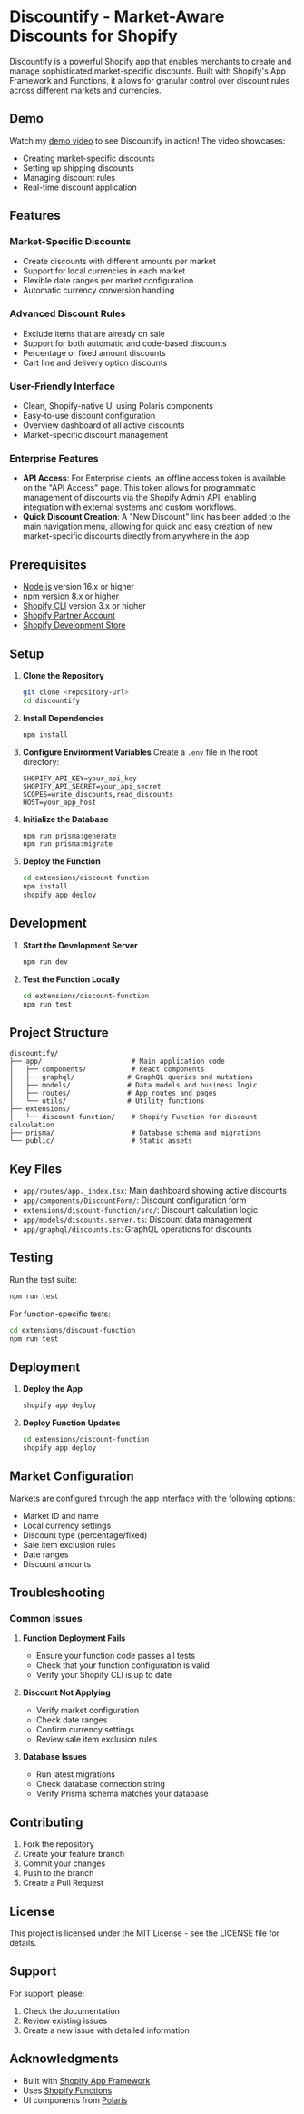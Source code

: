 # Discountify - Market-Aware Discounts for Shopify

Discountify is a powerful Shopify app that enables merchants to create and manage sophisticated market-specific discounts. Built with Shopify's App Framework and Functions, it allows for granular control over discount rules across different markets and currencies.

## Demo

Watch my [demo video](https://screenshot.click/18-54-ya2l2-yxx18.mp4) to see Discountify in action! The video showcases:

- Creating market-specific discounts
- Setting up shipping discounts
- Managing discount rules
- Real-time discount application

## Features

### Market-Specific Discounts

- Create discounts with different amounts per market
- Support for local currencies in each market
- Flexible date ranges per market configuration
- Automatic currency conversion handling

### Advanced Discount Rules

- Exclude items that are already on sale
- Support for both automatic and code-based discounts
- Percentage or fixed amount discounts
- Cart line and delivery option discounts

### User-Friendly Interface

- Clean, Shopify-native UI using Polaris components
- Easy-to-use discount configuration
- Overview dashboard of all active discounts
- Market-specific discount management

### Enterprise Features

- **API Access**: For Enterprise clients, an offline access token is available on the "API Access" page. This token allows for programmatic management of discounts via the Shopify Admin API, enabling integration with external systems and custom workflows.
- **Quick Discount Creation**: A "New Discount" link has been added to the main navigation menu, allowing for quick and easy creation of new market-specific discounts directly from anywhere in the app.

## Prerequisites

- [Node.js](https://nodejs.org/) version 16.x or higher
- [npm](https://www.npmjs.com/) version 8.x or higher
- [Shopify CLI](https://shopify.dev/docs/apps/tools/cli) version 3.x or higher
- [Shopify Partner Account](https://partners.shopify.com/)
- [Shopify Development Store](https://shopify.dev/docs/apps/tools/development-stores)

## Setup

1. **Clone the Repository**

   ```bash
   git clone <repository-url>
   cd discountify
   ```

2. **Install Dependencies**

   ```bash
   npm install
   ```

3. **Configure Environment Variables**
   Create a `.env` file in the root directory:

   ```env
   SHOPIFY_API_KEY=your_api_key
   SHOPIFY_API_SECRET=your_api_secret
   SCOPES=write_discounts,read_discounts
   HOST=your_app_host
   ```

4. **Initialize the Database**

   ```bash
   npm run prisma:generate
   npm run prisma:migrate
   ```

5. **Deploy the Function**
   ```bash
   cd extensions/discount-function
   npm install
   shopify app deploy
   ```

## Development

1. **Start the Development Server**

   ```bash
   npm run dev
   ```

2. **Test the Function Locally**
   ```bash
   cd extensions/discount-function
   npm run test
   ```

## Project Structure

```
discountify/
├── app/                      # Main application code
│   ├── components/           # React components
│   ├── graphql/             # GraphQL queries and mutations
│   ├── models/              # Data models and business logic
│   ├── routes/              # App routes and pages
│   └── utils/               # Utility functions
├── extensions/
│   └── discount-function/    # Shopify Function for discount calculation
├── prisma/                   # Database schema and migrations
└── public/                   # Static assets
```

## Key Files

- `app/routes/app._index.tsx`: Main dashboard showing active discounts
- `app/components/DiscountForm/`: Discount configuration form
- `extensions/discount-function/src/`: Discount calculation logic
- `app/models/discounts.server.ts`: Discount data management
- `app/graphql/discounts.ts`: GraphQL operations for discounts

## Testing

Run the test suite:

```bash
npm run test
```

For function-specific tests:

```bash
cd extensions/discount-function
npm run test
```

## Deployment

1. **Deploy the App**

   ```bash
   shopify app deploy
   ```

2. **Deploy Function Updates**
   ```bash
   cd extensions/discount-function
   shopify app deploy
   ```

## Market Configuration

Markets are configured through the app interface with the following options:

- Market ID and name
- Local currency settings
- Discount type (percentage/fixed)
- Sale item exclusion rules
- Date ranges
- Discount amounts

## Troubleshooting

### Common Issues

1. **Function Deployment Fails**

   - Ensure your function code passes all tests
   - Check that your function configuration is valid
   - Verify your Shopify CLI is up to date

2. **Discount Not Applying**

   - Verify market configuration
   - Check date ranges
   - Confirm currency settings
   - Review sale item exclusion rules

3. **Database Issues**
   - Run latest migrations
   - Check database connection string
   - Verify Prisma schema matches your database

## Contributing

1. Fork the repository
2. Create your feature branch
3. Commit your changes
4. Push to the branch
5. Create a Pull Request

## License

This project is licensed under the MIT License - see the LICENSE file for details.

## Support

For support, please:

1. Check the documentation
2. Review existing issues
3. Create a new issue with detailed information

## Acknowledgments

- Built with [Shopify App Framework](https://shopify.dev/docs/apps/getting-started)
- Uses [Shopify Functions](https://shopify.dev/docs/apps/functions)
- UI components from [Polaris](https://polaris.shopify.com/)
